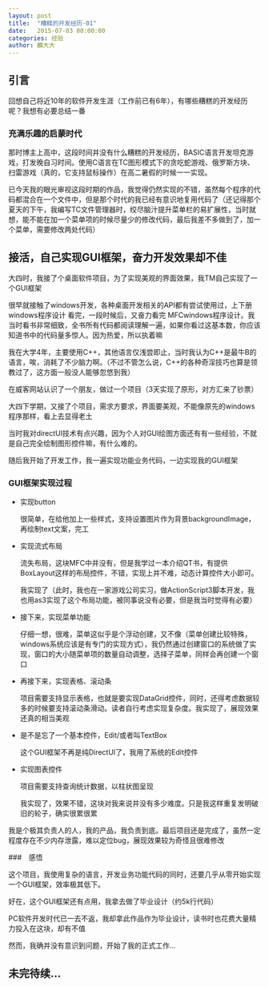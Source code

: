 ```yaml
---
layout: post
title:  "糟糕的开发经历-01"
date:   2015-07-03 00:00:00
categories: 经验
author: 麟大大
---
```


## 引言

回想自己将近10年的软件开发生涯（工作前已有6年），有哪些糟糕的开发经历呢？我想有必要总结一番

### 充满乐趣的启蒙时代

那时博主上高中，这段时间并没有什么糟糕的开发经历，BASIC语言开发坦克游戏，打发晚自习时间。使用C语言在TC图形模式下的贪吃蛇游戏、俄罗斯方块、扫雷游戏（真的，它支持鼠标操作）在高二暑假的时候一一实现。

已今天我的眼光审视这段时期的作品，我觉得仍然实现的不错，虽然每个程序的代码都混合在一个文件中，但是那个时代的我已经有意识地复用代码了（还记得那个夏天的下午，我编写TC文件管理器时，绞尽脑汁提升菜单栏的易扩展性，当时就想，能不能在加一个菜单项的时候尽量少的修改代码，最后我差不多做到了，加一个菜单，需要修改两处代码）


## 接活，自己实现GUI框架，奋力开发效果却不佳

大四时，我接了个桌面软件项目，为了实现美观的界面效果，我TM自己实现了一个GUI框架

很早就接触了windows开发，各种桌面开发相关的API都有尝试使用过，上下册windows程序设计 看完，一段时候后，又奋力看完 MFCwindows程序设计。我当时看书非常细致，全书所有代码都阅读理解一遍，如果你看过这基本数，你应该知道书中的代码量多惊人。因为热爱，所以执着嘛

我在大学4年，主要使用C++，其他语言仅浅尝即止，当时我认为C++是最牛B的语言，唉，消耗了不少脑力啊。（不过不管怎么说，C++的各种奇淫技巧也算是领教过了，这方面一般没人能够忽悠到我）

在威客网站认识了一个朋友，做过一个项目（3天实现了原形，对方汇来了钞票）

大四下学期，又接了个项目，需求方要求，界面要美观，不能像原先的windows程序那样，看上去显得老土

当时我对directUI技术有点兴趣，因为个人对GUI绘图方面还有有一些经验，不就是自己完全绘制图形控件嘛，有什么难的。

随后我开始了开发工作，我一遍实现功能业务代码，一边实现我的GUI框架

### GUI框架实现过程

- 实现button

	很简单，在给他加上一些样式，支持设置图片作为背景backgroundImage，再绘制text文案，完工

- 实现流式布局

	流失布局，这块MFC中并没有，但是我学过一本介绍QT书，有提供BoxLayout这样的布局控件，不错，实现上并不难，动态计算控件大小即可。

	我实现了（此时，我也在一家游戏公司实习，做ActionScript3脚本开发，我也用as3实现了这个布局功能，被同事说没有必要，但是我当时觉得有必要）

- 接下来，实现菜单功能

	仔细一想，很难，菜单这似乎是个浮动创建，又不像（菜单创建比较特殊，windows系统应该是有专门的实现方式），我仍然通过创建窗口的系统做了实现，窗口的大小随菜单项的数量自动调整，选择子菜单，同样会再创建一个窗口

- 再接下来，实现表格、滚动条

	项目需要支持显示表格，也就是要实现DataGrid控件，同时，还得考虑数据较多的时候要支持滚动条滑动。读者自行考虑实现复杂度。我实现了，展现效果还真的相当美观

- 是不是忘了一个基本控件，Edit/或者叫TextBox

	这个GUI框架不再是纯DirectUI了，我用了系统的Edit控件

- 实现图表控件

	项目需要支持查询统计数据，以柱状图呈现

	我实现了，效果不错，这块对我来说并没有多少难度。只是我这样重复发明破旧的轮子，确实很累很累

我是个极其负责人的人，我的产品，我负责到底。最后项目还是完成了，虽然一定程度存在不少内存泄露，难以定位bug，展现效果较为奇怪且很难修改

###　感悟

这个项目，我使用复杂的语言，开发业务功能代码的同时，还要几乎从零开始实现一个GUI框架，效率极其低下。

好在，这个GUI框架还有点用，我拿去做了毕业设计（约5k行代码）

PC软件开发时代已一去不返，我却拿此作品作为毕业设计，读书时也花费大量精力投入在这块，却有不值

然而，我确并没有意识到问题，开始了我的正式工作...


## 未完待续...

